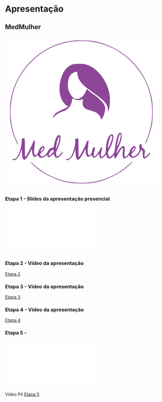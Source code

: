 # Apresentação

## MedMulher

![logo](img/Logo-rosa.png)

###

### Etapa 1 - Slides da apresentação presencial
[![Etapa 1](/docs/MedMulherPDF.pdf)](https://github.com/ICEI-PUC-Minas-PMV-ADS/pmv-ads-2023-2-e4-proj-dad-t2-medmulher/blob/main/docs/MedMulherPDF.pdf)

### Etapa 2 - Vídeo da apresentação
<a href="https://drive.google.com/file/d/1xi5p7VmvNU8rS8FuBYwijHCSz_V0wGBH/view?usp=drive_link"> Etapa 2</a>

### Etapa 3 - Vídeo da apresentação
<a href="https://drive.google.com/file/d/1Ghr_QICtNaLyS6RPfUf2HX7ZDqQy4o7q/view?usp=drive_link"> Etapa 3</a>

### Etapa 4 - Vídeo da apresentação
<a href="https://drive.google.com/file/d/1_ENIMgBbS9ShBcH5exVmrC-qOR6G4ZWz/view?usp=drive_link"> Etapa 4</a>

### Etapa 5 - 
[![Slides da Apresentação Final](/docs/MedMulherapresentação.pdf)]([https://github.com/ICEI-PUC-Minas-PMV-ADS/pmv-ads-2023-2-e4-proj-dad-t2-medmulher/blob/main/docs/MedMulherPDF.pdf](https://github.com/ICEI-PUC-Minas-PMV-ADS/pmv-ads-2023-2-e4-proj-dad-t2-medmulher/blob/main/docs/MedMulherapresenta%C3%A7%C3%A3o.pdf)https://github.com/ICEI-PUC-Minas-PMV-ADS/pmv-ads-2023-2-e4-proj-dad-t2-medmulher/blob/main/docs/MedMulherapresenta%C3%A7%C3%A3o.pdf)


Vídeo Pit
<a href=""> Etapa 5</a>

